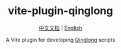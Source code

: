 <div align="center">
  <h1>vite-plugin-qinglong</h1>
  <p>
    <a href="https://github.com/xiaohuohumax/vite-plugin-qinglong/blob/main/README_ZH.md">中文文档</a> |
    <a href="https://github.com/xiaohuohumax/vite-plugin-qinglong/blob/main/README.md">English</a>
  </p>
  <p>A Vite plugin for developing <a href="https://github.com/whyour/qinglong">Qinglong</a> scripts</p>
</div>

